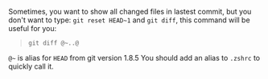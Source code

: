 Sometimes, you want to show all changed files in lastest commit, but you don't
want to type: ```git reset HEAD~1``` and ```git diff```, this command will be
useful for you:

> ```git diff @~..@```

```@~``` is alias for ```HEAD``` from git version 1.8.5
You should add an alias to ```.zshrc``` to quickly call it.
